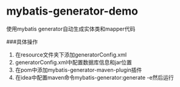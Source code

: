 # mybatis-generator-demo
使用mybatis generator自动生成实体类和mapper代码

###具体操作


1. 在resource文件夹下添加generatorConfig.xml
2. generatorConfig.xml中配置数据库信息和jar位置
3. 在pom中添加mybatis-generator-maven-plugin插件
4. 在idea中配置maven命令mybatis-generator:generate -e然后运行

